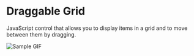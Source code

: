 # Draggable Grid

JavaScript control that allows you to display items in a grid and to move between them by dragging.

![Sample GIF](./images/sample.gif)